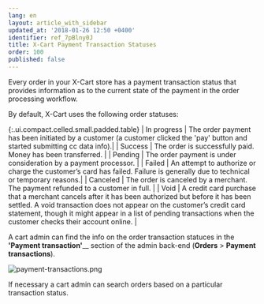 ```yaml
---
lang: en
layout: article_with_sidebar
updated_at: '2018-01-26 12:50 +0400'
identifier: ref_7pBlny0J
title: X-Cart Payment Transaction Statuses
order: 100
published: false
---
```

Every order in your X-Cart store has a payment transaction status that provides information as to the current state of the payment in the order processing workflow. 

By default, X-Cart uses the following order statuses:

{:.ui.compact.celled.small.padded.table}
| In progress | The order payment has been initiated by a customer (a customer clicked the 'pay' button and started submitting cc data info).|
| Success | The order is successfully paid. Money has been transferred. |
| Pending | The order payment is under consideration by a payment processor. |
| Failed | An attempt to authorize or charge the customer’s card has failed. Failure is generally due to technical or temporary reasons.|
| Canceled | The order is canceled by a merchant. The payment refunded to a customer in full. |
| Void | A credit card purchase that a merchant cancels after it has been authorized but before it has been settled. A void transaction does not appear on the customer’s credit card statement, though it might appear in a list of pending transactions when the customer checks their account online. |

A cart admin can find the info on the order transaction statuces in the **'Payment transaction'**__ section of the admin back-end (**Orders** > **Payment transactions**).

![payment-transactions.png]({{site.baseurl}}/attachments/ref_7pBlny0J/payment-transactions.png)

If necessary a cart admin can search orders based on a particular transaction status.